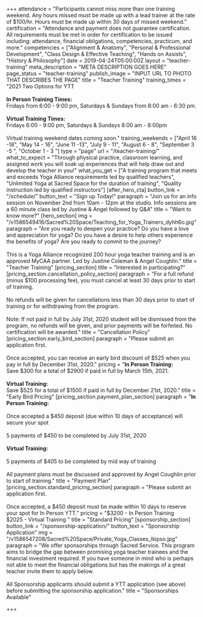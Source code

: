 +++
attendance = "Participants cannot miss more than one training weekend. Any hours missed must be made up with a lead trainer at the rate of $100/hr. ​Hours must be made up within 30 days of missed weekend."
certification = "Attendance and payment does not guarantee certification. All requirements must be met in order for certification to be issued including: attendance, financial obligations, competencies, practicum, and more."
competencies = ["Alignment & Anatomy", "Personal & Professional Development", "Class Design & Effective Teaching", "Hands on Assists", "History & Philosophy"]
date = 2019-04-24T05:00:00Z
layout = "teacher-training"
meta_description = "META DESCRIPTION GOES HERE"
page_status = "teacher-training"
publish_image = "INPUT URL TO PHOTO THAT DESCRIBES THE PAGE"
title = "Teacher Training"
training_times = "2021 Two Options for YTT<br><br><strong>In Person Training Times:</strong><br>Fridays from 6:00 - 9:00 pm​, Saturdays &amp; Sundays from 8:00 am - 6:30 pm​.<br><strong><br>Virtual Training Times:</strong><br>Fridays 6:00 - 9:00 pm, Saturdays &amp; Sundays 8:00 am - 8:00pm<br><br>Virtual training weekend dates coming soon."
training_weekends = ["April 16 -18", "May 14 - 16", "June 11 -13", "July 9 - 11", "August 6 - 8", "September 3 -5 ", "October 1 - 3 "]
type = "page"
url = "/teacher-training/"
what_to_expect = "Through physical practice, classroom learning, and assigned work you will soak up experiences that will help draw out and develop the teacher in you!​"
what_you_get = ["A training program that meets and exceeds Yoga Alliance requirements led by qualified teachers", "Unlimited Yoga at Sacred Space for the duration of training", "Quality instruction led by qualified instructors"]
[after_hero_cta]
button_link = "/schedule/"
button_text = "Sign up Today!"
paragraph = "Join us for an info session on November 2nd from 10am - 12pm at the studio. Info sessions are a 60 minute class led by Justine &amp; Angel followed by Q&amp;A"
title = "Want to know more?"
[hero_section]
img = "/v1586549416/Sacred%20Space/Teaching_for_Yoga_Trainers_dyhh6o.jpg"
paragraph = "Are you ready to deepen your practice? Do you have a love and appreciation for yoga? Do you have a desire to help others experience the benefits of yoga? Are you ready to commit to the journey?<br><br>This is a Yoga Alliance recognized 200 hour yoga teacher training and is an approved MyCAA partner.​ Led by Justine Coleman &amp; Angel Coughlin."
title = "Teacher Training"
[pricing_section]
title = "Interested in participating?"
[pricing_section.cancellation_policy_section]
paragraph = "For a full refund (minus $100 processing fee), you must cancel at least 30 days prior to start of training.<br><br>No refunds will be given for cancellations less than 30 days prior to start of training or for withdrawing from the program.<br><br>Note: If not paid in full by July 31st, 2020 student will be dismissed from the program, no refunds will be given, and prior payments will be forfeited. No certification will be awarded."
title = "Cancellation Policy"
[pricing_section.early_bird_section]
paragraph = "Please submit an application first.<br><br>Once accepted, you can receive an early bird discount of $525 when you pay in full by December 31st, 2020."
pricing = "<strong>In Person Training:</strong><br>Save $300 for a total of $2900 if paid in full by March 15th, 2021.<br><br><strong>Virtual Training:</strong><br>Save $525 for a total of $1500 if paid in full by December 21st, 2020."
title = "Early Bird Pricing"
[pricing_section.payment_plan_section]
paragraph = "<strong>In Person Training:</strong><br><br>Once accepted a $450 deposit (due within 10 days of acceptance) will secure your spot<br><br>5 payments of $450 to be completed by July 31st, 2020<br><br><strong>Virtual Training: </strong><br><br>5 payments of $405 to be completed by mid way of training<br><br>All payment plans must be discussed and approved by Angel Coughlin prior to start of training."
title = "Payment Plan"
[pricing_section.standard_pricing_section]
paragraph = "Please submit an application first.<br><br>Once accepted, a $450 deposit must be made within 10 days to reserve your spot for In Person YTT."
pricing = "$3200 - In Person Training <br>$2025 - Virtual Training "
title = "Standard Pricing"
[sponsorship_section]
button_link = "/sponsorship-application/"
button_text = "Sponsorship Application"
img = "/v1586547208/Sacred%20Space/Private_Yoga_Classes_lkipso.jpg"
paragraph = "We offer sponsorships through Sacred Service. This program aims to bridge the gap between promising yoga teacher trainees and the financial investment required. If you have someone in mind who is perhaps not able to meet the financial obligations but has the makings of a great teacher invite them to apply below.<br><br>All Sponsorship applicants should submit a YTT application (see above) before submitting the sponsorship application."
title = "Sponsorships Available"

+++
